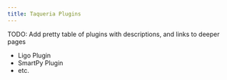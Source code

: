 ```yaml
---
title: Taqueria Plugins
---
```


TODO: Add pretty table of plugins with descriptions, and links to deeper pages


- Ligo Plugin
- SmartPy Plugin
- etc.
